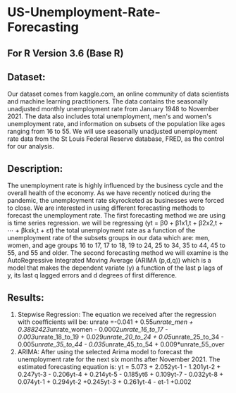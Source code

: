 # US-Unemployment-Rate-Forecasting

## For R Version 3.6 (Base R)

## Dataset:
Our dataset comes from kaggle.com, an online community of data scientists and machine learning practitioners. The data contains the seasonally unadjusted monthly unemployment rate from January 1948 to November 2021. The data also includes total unemployment, men's and women's unemployment rate, and information on subsets of the population like ages ranging from 16 to 55. We will use seasonally unadjusted unemployment rate data from the St Louis Federal Reserve database, FRED, as the control for our analysis.

## Description:
The unemployment rate is highly influenced by the business cycle and the overall health of the economy. As we have recently noticed during the pandemic, the unemployment rate skyrocketed as businesses were forced to close. We are interested in using different forecasting methods to forecast the unemployment rate. The first forecasting method we are using is time series regression. we will be regressing (yt = β0 + β1x1,t + β2x2,t + ⋯ + βkxk,t + εt) the total unemployment rate as a function of the unemployment rate of the subsets groups in our data which are: men, women, and age groups 16 to 17, 17 to 18, 19 to 24, 25 to 34, 35 to 44, 45 to 55, and 55 and older. The second forecasting method we will examine is the AutoRegressive Integrated Moving Average (ARIMA (p,d,q)) which is a model that makes the dependent variate (y) a function of the last p lags of y, its last q lagged errors and d degrees of first difference.

## Results:
1. Stepwise Regression:
The equation we received after the regression with coefficients will be:
unrate =-0.041 + 0.55*unrate_men + 0.3882423*unrate_women - 0.0002*unrate_16_to_17 - 0.003*unrate_18_to_19 + 0.029*unrate_20_to_24 + 0.05*unrate_25_to_34 - 0.005*unrate_35_to_44 - 0.035*unrate_45_to_54 + 0.009*unrate_55_over
2. ARIMA:
After using the selected Arima model to forecast the unemployment rate for the next six months after November 2021. The estimated forecasting equation is:
yt = 5.073 + 2.052yt-1 - 1.201yt-2 + 0.247yt-3 - 0.206yt-4 + 0.214yt-5 - 0.185yt6 + 0.109yt-7 - 0.032yt-8 + 0.074yt-1 + 0.294yt-2 +0.245yt-3 + 0.261yt-4 - et-1 +0.002
